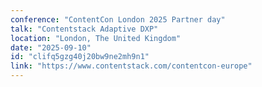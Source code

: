 ```yaml
---
conference: "ContentCon London 2025 Partner day"
talk: "Contentstack Adaptive DXP"
location: "London, The United Kingdom"
date: "2025-09-10"
id: "clifq5gzg40j20bw9ne2mh9n1"
link: "https://www.contentstack.com/contentcon-europe"
---
```


